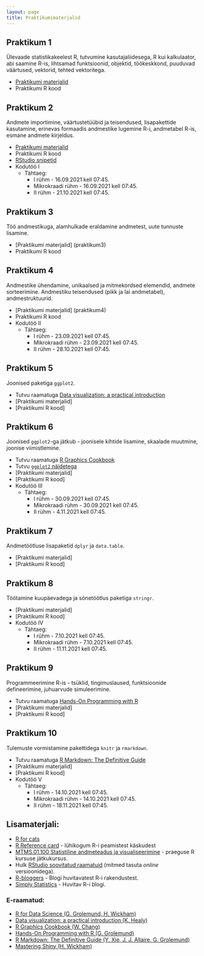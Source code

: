 ```yaml
---
layout: page
title: Praktikumimaterjalid
---
```



## Praktikum 1


Ülevaade statistikakeelest R, tutvumine kasutajaliidesega, R kui kalkulaator, abi saamine R-is, lihtsamad funktsioonid, objektid, töökeskkond, puuduvad väärtused, vektorid, tehted vektoritega. 
 
* [Praktikumi materjalid](praktikum1)
* Praktikumi R kood <!--(https://github.com/Rkursus/2021/raw/master/_praktikum1/praktikum1_kood.R)-->


## Praktikum 2


Andmete importimine, väärtustetüübid ja teisendused, lisapakettide kasutamine, erinevas formaadis andmestike lugemine R-i, andmetabel R-is, esmane andmete kirjeldus.

* [Praktikumi materjalid](praktikum2)
* Praktikumi R kood <!--(https://github.com/Rkursus/2021/raw/master/_praktikum2/praktikum2_kood.R)-->
* [RStudio snipetid](https://github.com/Rkursus/2021/raw/master/RStudio_snippetid.txt)
* Kodutöö I <!-- [Kodutöö](praktikum2_kodutoo.md)-->
    * Tähtaeg:
		* I rühm - 16.09.2021 kell 07:45.
		* Mikrokraadi rühm - 16.09.2021 kell 07:45.
		* II rühm - 21.10.2021 kell 07:45.


## Praktikum 3


Töö andmestikuga, alamhulkade eraldamine andmetest, uute tunnuste lisamine. 

* [Praktikumi materjalid] (praktikum3)
* Praktikumi R kood<!--(https://github.com/Rkursus/2021/raw/master/_praktikum3/praktikum3_kood.R)-->


## Praktikum 4


Andmestike ühendamine, unikaalsed ja mitmekordsed elemendid, andmete sorteerimine. Andmestiku teisendused (pikk ja lai andmetabel), andmestruktuurid.

* [Praktikumi materjalid] (praktikum4)
* Praktikumi R kood <!--(https://github.com/Rkursus/2021/raw/master/_praktikum4/praktikum4_kood.R)-->
* Kodutöö II <!--[Kodutöö](praktikum4_kodutoo.md)-->
    * Tähtaeg:
		* I rühm - 23.09.2021 kell 07:45.
		* Mikrokraadi rühm - 23.09.2021 kell 07:45.
		* II rühm - 28.10.2021 kell 07:45.


## Praktikum 5


Joonised paketiga `ggplot2`.

* Tutvu raamatuga [Data visualization: a practical introduction](http://socviz.co/)
* [Praktikumi materjalid]<!--(praktikum5)-->
* [Praktikumi R kood]<!--(https://github.com/Rkursus/2021/raw/master/_praktikum5/praktikum5_kood.R)-->


## Praktikum 6


Joonised `ggplot2`-ga jätkub - joonisele kihtide lisamine, skaalade muutmine, joonise viimistlemine.

* Tutvu raamatuga [R Graphics Cookbook](https://r-graphics.org)
* Tutvu [`ggplot2` näidetega](http://r-statistics.co/Top50-Ggplot2-Visualizations-MasterList-R-Code.html)
* [Praktikumi materjalid]<!--(praktikum6)-->
* [Praktikumi R kood]<!--(https://github.com/Rkursus/2021/raw/master/_praktikum6/praktikum6_kood.R)-->
* Kodutöö III <!--Kodutöö](praktikum6_kodutoo.md)-->
    * Tähtaeg:
		* I rühm - 30.09.2021 kell 07:45.
		* Mikrokraadi rühm - 30.09.2021 kell 07:45.
		* II rühm - 4.11.2021 kell 07:45.

## Praktikum 7


Andmetöötluse lisapaketid `dplyr` ja `data.table`.

* [Praktikumi materjalid]<!--(praktikum7)-->
* [Praktikumi R kood]<!--(https://github.com/Rkursus/2021/raw/master/_praktikum7/praktikum7_kood.R)-->


## Praktikum 8


Töötamine kuupäevadega ja sõnetöötlus paketiga `stringr`.

* [Praktikumi materjalid]<!--(praktikum8)-->
* [Praktikumi R kood]<!--(https://github.com/Rkursus/2021/raw/master/_praktikum8/praktikum8_kood.R)-->
* Kodutöö IV <!--[Kodutöö](praktikum8_kodutoo.md)-->
    * Tähtaeg:
		* I rühm - 7.10.2021 kell 07:45.
		* Mikrokraadi rühm - 7.10.2021 kell 07:45.
		* II rühm - 11.11.2021 kell 07:45.
	

## Praktikum 9


Programmeerimine R-is - tsüklid, tingimuslaused, funktsioonide defineerimine, juhuarvude simuleerimine.

* Tutvu raamatuga [Hands-On Programming with R](https://rstudio-education.github.io/hopr/)
* [Praktikumi materjalid]<!--(praktikum9)-->
* [Praktikumi R kood]<!--(https://github.com/Rkursus/2021/raw/master/_praktikum9/praktikum9_kood.R)-->


## Praktikum 10


Tulemuste vormistamine pakettidega `knitr` ja `rmarkdown`.

* Tutvu raamatuga [R Markdown: The Definitive Guide](https://bookdown.org/yihui/rmarkdown/)
* [Praktikumi materjalid]<!--(praktikum10)-->
* [Praktikumi R kood]<!--(https://github.com/Rkursus/2021/raw/master/_praktikum10/praktikum10_kood.Rmd)-->
* Kodutöö V <!--[Kodutöö](praktikum10_kodutoo.md)-->
    * Tähtaeg:
		* I rühm - 14.10.2021 kell 07:45.
		* Mikrokraadi rühm - 14.10.2021 kell 07:45.
		* II rühm - 18.11.2021 kell 07:45.
		
		
## Lisamaterjali:

* [R for cats](https://rforcats.net/)
* [R Reference card](https://cran.r-project.org/doc/contrib/Baggott-refcard-v2.pdf) - lühikogum R-i peamistest käskudest
* [MTMS.01.100 Statistiline andmeteadus ja visualiseerimine](https://andmeteadus.github.io/2021/) - praeguse R kursuse jätkukursus.
* Hulk [RStudio soovitatud raamatuid](https://rstudio.com/resources/books/) (mitmed tasuta _online_ versioonidega).
* [R-bloggers](https://www.r-bloggers.com/) - Blogi huvitavatest R-i rakendustest.
* [Simply Statistics](https://simplystatistics.org/) - Huvitav R-i blogi.

### E-raamatud:
* [R for Data Science (G. Grolemund, H. Wickham)](http://r4ds.had.co.nz/)
* [Data visualization: a practical introduction (K. Healy)](http://socviz.co/)
* [R Graphics Cookbook (W. Chang)](https://r-graphics.org/)
* [Hands-On Programming with R (G. Grolemund)](https://rstudio-education.github.io/hopr/)
* [R Markdown: The Definitive Guide (Y. Xie, J. J. Allaire, G. Grolemund)](https://bookdown.org/yihui/rmarkdown/)
* [Mastering Shiny (H. Wickham)](https://mastering-shiny.org/)

